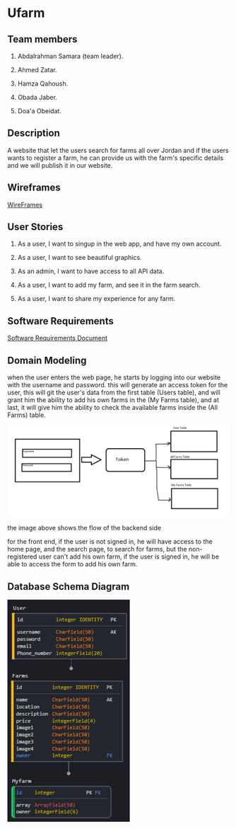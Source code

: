# Ufarm

## Team members

1. Abdalrahman Samara (team leader).

2. Ahmed Zatar.

3. Hamza Qahoush.

4. Obada Jaber.

5. Doa'a Obeidat.

## Description

A website that let the users search for farms all over Jordan and if the users wants to register a farm, he can provide us with the farm's specific details and we will publish it in our website.


## Wireframes

[WireFrames](https://www.figma.com/file/2J1jSdIXGaVIw5tYdZQks3/Untitled?node-id=0%3A1)


## User Stories

1. As a user, I want to singup in the web app, and have my own account.

2. As a user,  I want to see beautiful graphics.

3. As an admin, I want to have access to all API data.

4. As a user, I want to add my farm, and see it in the farm search.

5. As a user, I want to share my experience for any farm.

## Software Requirements

[Software Requirements Document](./requirements.md)

## Domain Modeling

when the user enters the web page, he starts by logging into our website with the username and password. this will generate an access token for the user, this will git the user's data from the first table (Users table), and will grant him the ability to add his own farms in the (My Farms table), and at last, it will give him the ability to check the available farms inside the (All Farms) table.

![Domain Modeling](/assets/DM.png)

the image above shows the flow of the backend side

for the front end, if the user is not signed in, he will have access to the home page, and the search page, to search for farms, but the non-registered user can't add his own farm, if the user is signed in, he will be able to access the form to add his own farm.

## Database Schema Diagram

![0](/assets/Capture.PNG)




